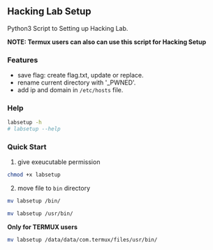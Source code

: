 ## Hacking Lab Setup

 Python3 Script to Setting up Hacking Lab.

**NOTE: Termux users can also can use this script for Hacking Setup**

### Features

- save flag: create flag.txt, update or replace.
- rename current directory with '_PWNED'.
- add ip and domain in `/etc/hosts` file.

### Help

```bash
labsetup -h
# labsetup --help
```

### Quick Start

1. give exeucutable permission

```bash
chmod +x labsetup
```

2. move file to `bin` directory

```bash
mv labsetup /bin/
```

```bash
mv labsetup /usr/bin/
```


**Only for TERMUX users**
```bash
mv labsetup /data/data/com.termux/files/usr/bin/
```
